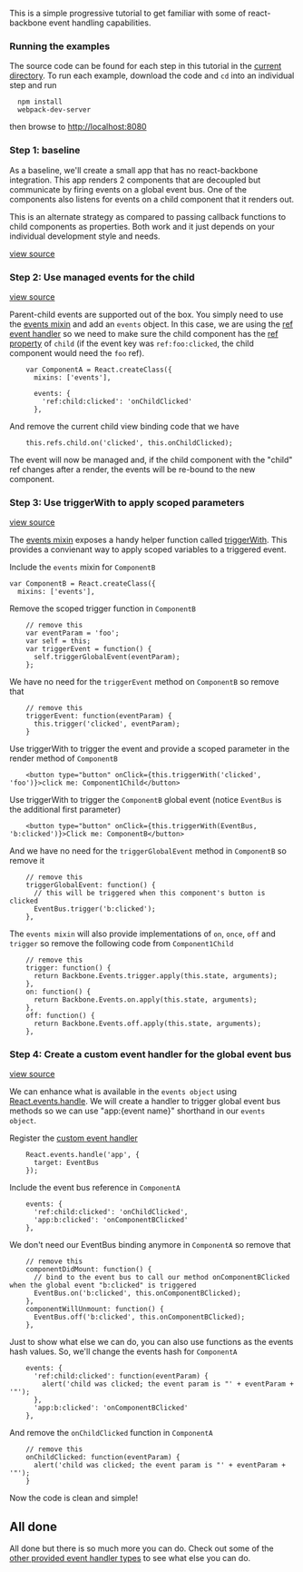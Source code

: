 This is a simple progressive tutorial to get familiar with some of react-backbone event handling capabilities.


### Running the examples
The source code can be found for each step in this tutorial in the [current directory](./).  To run each example, download the code and ```cd``` into an individual step and run

```
  npm install
  webpack-dev-server
```

then browse to [http://localhost:8080](http://localhost:8080)


### Step 1: baseline

As a baseline, we'll create a small app that has no react-backbone integration.  This app renders 2 components that are decoupled but communicate by firing events on a global event bus.  One of the components also listens for events on a child component that it renders out.

This is an alternate strategy as compared to passing callback functions to child components as properties.  Both work and it just depends on your individual development style and needs.

[view source](./step1/example.js)


### Step 2: Use managed events for the child

[view source](./step2/example.js)

Parent-child events are supported out of the box.  You simply need to use the [events mixin](http://jhudson8.github.io/fancydocs/index.html#project/jhudson8/react-backbone/bundle/jhudson8/react-events/package/events?focus=outline) and add an ```events``` object.  In this case, we are using the [ref event handler](http://jhudson8.github.io/fancydocs/index.html#project/jhudson8/react-backbone/bundle/jhudson8/react-events/package/component%20by%20ref%20events?focus=outline) so we need to make sure the child component has the [ref property](http://facebook.github.io/react/docs/more-about-refs.html) of ```child``` (if the event key was ```ref:foo:clicked```, the child component would need the ```foo``` ref).

```
    var ComponentA = React.createClass({
      mixins: ['events'],

      events: {
        'ref:child:clicked': 'onChildClicked'
      },
```

And remove the current child view binding code that we have

```
    this.refs.child.on('clicked', this.onChildClicked);
```

The event will now be managed and, if the child component with the "child" ref changes after a render, the events will be re-bound to the new component.


### Step 3: Use triggerWith to apply scoped parameters

[view source](./step3/example.js)

The [events mixin](http://jhudson8.github.io/fancydocs/index.html#project/jhudson8/react-backbone/bundle/jhudson8/react-events/package/events?focus=outline) exposes a handy helper function called [triggerWith](http://jhudson8.github.io/fancydocs/index.html#project/jhudson8/react-backbone/bundle/jhudson8/react-events/method/events/triggerWith?focus=outline).  This provides a convienant way to apply scoped variables to a triggered event.

Include the ```events``` mixin for ```ComponentB```

```
var ComponentB = React.createClass({
  mixins: ['events'],
```

Remove the scoped trigger function in ```ComponentB```

```
    // remove this
    var eventParam = 'foo';
    var self = this;
    var triggerEvent = function() {
      self.triggerGlobalEvent(eventParam);
    };
```

We have no need for the ```triggerEvent``` method on ```ComponentB``` so remove that

```
    // remove this
    triggerEvent: function(eventParam) {
      this.trigger('clicked', eventParam);
    }
```

Use triggerWith to trigger the event and provide a scoped parameter in the render method of ```ComponentB```

```
    <button type="button" onClick={this.triggerWith('clicked', 'foo')}>click me: Component1Child</button>
```

Use triggerWith to trigger the ```ComponentB``` global event (notice ```EventBus``` is the additional first parameter)

```
    <button type="button" onClick={this.triggerWith(EventBus, 'b:clicked')}>Click me: ComponentB</button>
```

And we have no need for the ```triggerGlobalEvent``` method in ```ComponentB``` so remove it

```
    // remove this
    triggerGlobalEvent: function() {
      // this will be triggered when this component's button is clicked
      EventBus.trigger('b:clicked');
    },
```


The ```events mixin``` will also provide implementations of ```on```, ```once```, ```off``` and ```trigger``` so remove the following code from ```Component1Child```

```
    // remove this
    trigger: function() {
      return Backbone.Events.trigger.apply(this.state, arguments);
    },
    on: function() {
      return Backbone.Events.on.apply(this.state, arguments);
    },
    off: function() {
      return Backbone.Events.off.apply(this.state, arguments);
    },
```


### Step 4: Create a custom event handler for the global event bus

[view source](./step4/example.js)

We can enhance what is available in the ```events object``` using [React.events.handle](http://jhudson8.github.io/fancydocs/index.html#project/jhudson8/react-backbone/bundle/jhudson8/react-events/method/React.events/handle?focus=outline).  We will create a handler to trigger global event bus methods so we can use "app:{event name}" shorthand in our ```events object```.

Register the [custom event handler](http://jhudson8.github.io/fancydocs/index.html#project/jhudson8/react-backbone/bundle/jhudson8/react-events/package/application%20events?focus=outline)

```
    React.events.handle('app', {
      target: EventBus
    });
```

Include the event bus reference in ```ComponentA```

```
    events: {
      'ref:child:clicked': 'onChildClicked',
      'app:b:clicked': 'onComponentBClicked'
    },
```

We don't need our EventBus binding anymore in ```ComponentA``` so remove that

```
    // remove this
    componentDidMount: function() {
      // bind to the event bus to call our method onComponentBClicked when the global event "b:clicked" is triggered
      EventBus.on('b:clicked', this.onComponentBClicked);
    },
    componentWillUnmount: function() {
      EventBus.off('b:clicked', this.onComponentBClicked);
    },
```

Just to show what else we can do, you can also use functions as the events hash values.  So, we'll change the events hash for ```ComponentA```

```
    events: {
      'ref:child:clicked': function(eventParam) {
        alert('child was clicked; the event param is "' + eventParam + '"');
      },
      'app:b:clicked': 'onComponentBClicked'
    },
```

And remove the ```onChildClicked``` function in ```ComponentA```

```
    // remove this
    onChildClicked: function(eventParam) {
      alert('child was clicked; the event param is "' + eventParam + '"');
    }
```

Now the code is clean and simple!


## All done
All done but there is so much more you can do.  Check out some of the [other provided event handler types](http://jhudson8.github.io/fancydocs/index.html#project/jhudson8/react-backbone/bundle/jhudson8/react-events/api/Event%20Binding%20Definitions?focus=outline) to see what else you can do.

